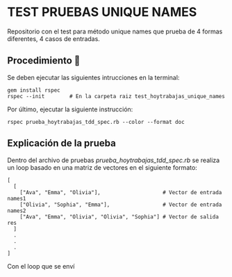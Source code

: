 # TEST PRUEBAS UNIQUE NAMES

Repositorio con el test para método unique names que prueba de 4 formas diferentes, 4 casos de entradas.

## Procedimiento 🚀
Se deben ejecutar las siguientes intrucciones en la terminal:

```
gem install rspec
rspec --init        # En la carpeta raiz test_hoytrabajas_unique_names
```

Por último, ejecutar la siguiente instrucción:

```
rspec prueba_hoytrabajas_tdd_spec.rb --color --format doc
```

## Explicación de la prueba

Dentro del archivo de pruebas _prueba_hoytrabajas_tdd_spec.rb_ se realiza un loop basado en una matriz de vectores en el siguiente formato:

```
[
  [
    ["Ava", "Emma", "Olivia"],                    # Vector de entrada names1
    ["Olivia", "Sophia", "Emma"],                 # Vector de entrada names2
    ["Ava", "Emma", "Olivia", "Olivia", "Sophia"] # Vector de salida res
  ]
  .
  .
  .
]
```

Con el loop que se enví
